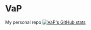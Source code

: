 # VaP
My personal repo
[![VaP's GitHub stats](https://github-readme-stats.vercel.app/api?username=va-p)](https://github.com/anuraghazra/github-readme-stats)
